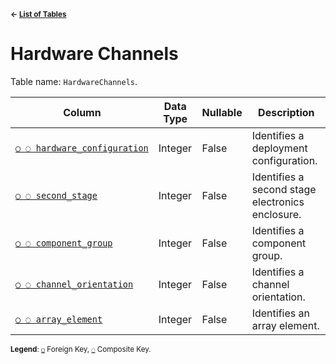 <sup>**← [List of Tables](../../README.md/#metadatabase-schema)**</sup>

# Hardware Channels

Table name: `HardwareChannels`.

| Column                                                     | Data Type | Nullable | Description                                      |
| ---------------------------------------------------------- | --------- | -------- | ------------------------------------------------ |
| [`○ ◌ hardware_configuration`](hardware_configurations.md) | Integer   | False    | Identifies a deployment configuration.           |
| [`○ ◌ second_stage`](second_stages.md)                     | Integer   | False    | Identifies a second stage electronics enclosure. |
| [`○ ◌ component_group`](component_groups.md)               | Integer   | False    | Identifies a component group.                    |
| [`○ ◌ channel_orientation`](channel_orientations.md)       | Integer   | False    | Identifies a channel orientation.                |
| [`○ ◌ array_element`](array_elements.md)                   | Integer   | False    | Identifies an array element.                     |

<sup>**Legend**: [`○`](hardware_channels.md) Foreign Key, [`◌`](hardware_channels.md) Composite Key.</sup>

